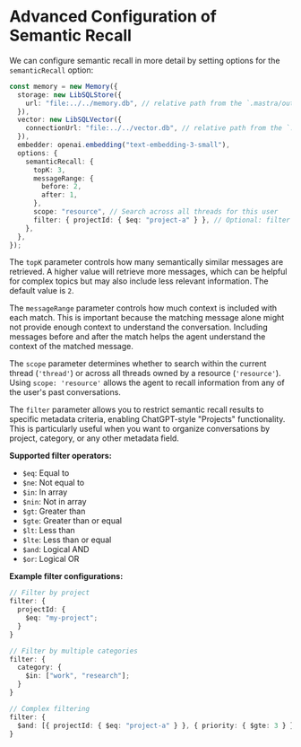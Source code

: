 # Advanced Configuration of Semantic Recall

We can configure semantic recall in more detail by setting options for the `semanticRecall` option:

```typescript
const memory = new Memory({
  storage: new LibSQLStore({
    url: "file:../../memory.db", // relative path from the `.mastra/output` directory
  }),
  vector: new LibSQLVector({
    connectionUrl: "file:../../vector.db", // relative path from the `.mastra/output` directory
  }),
  embedder: openai.embedding("text-embedding-3-small"),
  options: {
    semanticRecall: {
      topK: 3,
      messageRange: {
        before: 2,
        after: 1,
      },
      scope: "resource", // Search across all threads for this user
      filter: { projectId: { $eq: "project-a" } }, // Optional: filter by metadata
    },
  },
});
```

The `topK` parameter controls how many semantically similar messages are retrieved. A higher value will retrieve more messages, which can be helpful for complex topics but may also include less relevant information. The default value is `2`.

The `messageRange` parameter controls how much context is included with each match. This is important because the matching message alone might not provide enough context to understand the conversation. Including messages before and after the match helps the agent understand the context of the matched message.

The `scope` parameter determines whether to search within the current thread (`'thread'`) or across all threads owned by a resource (`'resource'`). Using `scope: 'resource'` allows the agent to recall information from any of the user's past conversations.

The `filter` parameter allows you to restrict semantic recall results to specific metadata criteria, enabling ChatGPT-style "Projects" functionality. This is particularly useful when you want to organize conversations by project, category, or any other metadata field.

**Supported filter operators:**

- `$eq`: Equal to
- `$ne`: Not equal to
- `$in`: In array
- `$nin`: Not in array
- `$gt`: Greater than
- `$gte`: Greater than or equal
- `$lt`: Less than
- `$lte`: Less than or equal
- `$and`: Logical AND
- `$or`: Logical OR

**Example filter configurations:**

```typescript
// Filter by project
filter: {
  projectId: {
    $eq: "my-project";
  }
}

// Filter by multiple categories
filter: {
  category: {
    $in: ["work", "research"];
  }
}

// Complex filtering
filter: {
  $and: [{ projectId: { $eq: "project-a" } }, { priority: { $gte: 3 } }];
}
```
